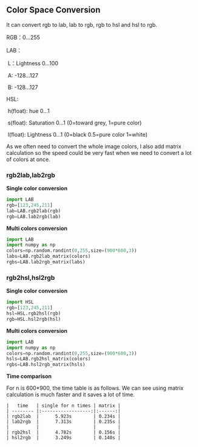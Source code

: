  ## Color Space Conversion

It can convert rgb to lab, lab to rgb, rgb to hsl and hsl to rgb.

RGB：0...255

LAB：

​	L：Lightness 0...100  

​	A:  	-128...127 

​	B:	-128...127

HSL:  

​	h(float): hue 0...1 

​	s(float): Saturation 0...1  (0=toward grey, 1=pure color)

​	l(float): Lightness 0...1  (0=black 0.5=pure color 1=white)

As we often need to convert the whole image colors, I also add matrix calculation so the speed could be very fast when we need to convert a lot of colors at once.

### rgb2lab,lab2rgb

**Single color conversion**

```python
import LAB
rgb=[123,245,211]
lab=LAB.rgb2lab(rgb)
rgb=LAB.lab2rgb(lab)
```
**Multi colors conversion**

```python
import LAB
import numpy as np
colors=np.random.randint(0,255,size=(900*600,3))
labs=LAB.rgb2lab_matrix(colors)
rgbs=LAB.lab2rgb_matrix(labs)
```
### rgb2hsl,hsl2rgb

**Single color conversion**

```python
import HSL
rgb=[123,245,211]
hsl=HSL.rgb2hsl(rgb)
rgb=HSL.hsl2rgb(hsl)
```

**Multi colors conversion**

```python
import LAB
import numpy as np
colors=np.random.randint(0,255,size=(900*600,3))
hsls=LAB.rgb2hsl_matrix(colors)
rgbs=LAB.hsl2rgb_matrix(hsls)
```



**Time comparison**

For n is 600*900, the time table is as follows. We can see using matrix calculation is much faster and it saves a lot of time.

```
|   time   | single for n times | matrix |
| -------- |:------------------:|:------:|
| rgb2lab  |      5.923s        | 0.234s |
| lab2rgb  |      7.313s        | 0.235s |
|          |                    |        |
| rgb2hsl  |      4.782s        | 0.156s |
| hsl2rgb  |      3.249s        | 0.140s |
```